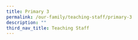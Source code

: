 ```yaml
---
title: Primary 3
permalink: /our-family/teaching-staff/primary-3
description: ""
third_nav_title: Teaching Staff
---
```

